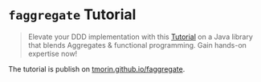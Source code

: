 # `faggregate` Tutorial

> Elevate your DDD implementation with this [Tutorial](https://tmorin.github.io/faggregate) on a Java library that blends Aggregates & functional programming. Gain hands-on expertise now!

The tutorial is publish on [tmorin.github.io/faggregate](https://tmorin.github.io/faggregate).
